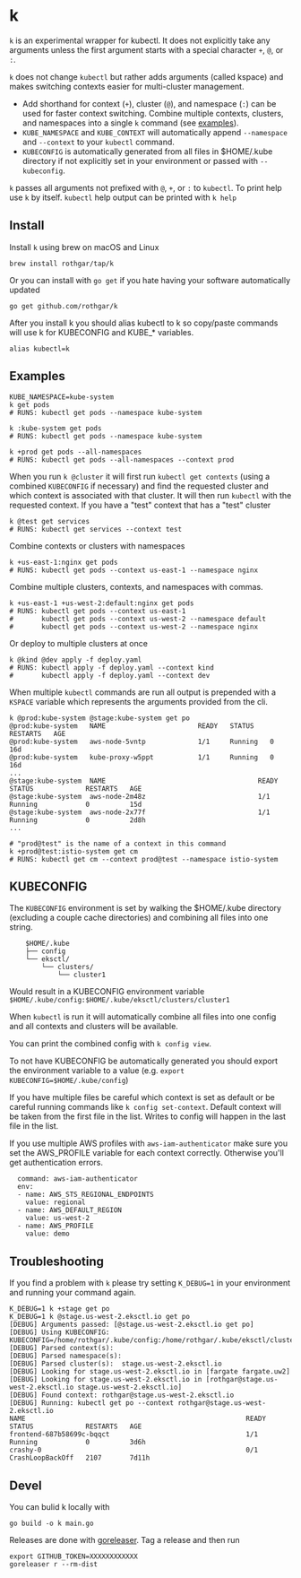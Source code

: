 # k

`k` is an experimental wrapper for kubectl.
It does not explicitly take any arguments unless the first argument starts with a special character `+`, `@`, or `:`.

`k` does not change `kubectl` but rather adds arguments (called kspace) and makes switching contexts easier for multi-cluster management.
- Add shorthand for context (`+`), cluster (`@`), and namespace (`:`) can be used for faster context switching. Combine multiple contexts, clusters, and namespaces into a single `k` command (see [examples](#examples)).
- `KUBE_NAMESPACE` and `KUBE_CONTEXT` will automatically append `--namespace` and `--context` to your `kubectl` command.
- `KUBECONFIG` is automatically generated from all files in $HOME/.kube directory if not explicitly set in your environment or passed with `--kubeconfig`.

`k` passes all arguments not prefixed with `@`, `+`, or `:` to `kubectl`.
To print help use `k` by itself.
`kubectl` help output can be printed with `k help`

## Install

Install `k` using brew on macOS and Linux

```
brew install rothgar/tap/k
```

Or you can install with `go get` if you hate having your software automatically updated

```
go get github.com/rothgar/k
```

After you install k you should alias kubectl to k so copy/paste commands will use k for KUBECONFIG and KUBE_* variables.

```
alias kubectl=k
```

## Examples

```
KUBE_NAMESPACE=kube-system
k get pods
# RUNS: kubectl get pods --namespace kube-system

k :kube-system get pods
# RUNS: kubectl get pods --namespace kube-system

k +prod get pods --all-namespaces
# RUNS: kubectl get pods --all-namespaces --context prod
```

When you run `k @cluster` it will first run `kubectl get contexts` (using a combined `KUBECONFIG` if necessary) and find the requested cluster and which context is associated with that cluster.
It will then run `kubectl` with the requested context.
If you have a "test" context that has a "test" cluster
```
k @test get services
# RUNS: kubectl get services --context test
```

Combine contexts or clusters with namespaces
```
k +us-east-1:nginx get pods
# RUNS: kubectl get pods --context us-east-1 --namespace nginx
```

Combine multiple clusters, contexts, and namespaces with commas.
```
k +us-east-1 +us-west-2:default:nginx get pods
# RUNS: kubectl get pods --context us-east-1
#       kubectl get pods --context us-west-2 --namespace default
#       kubectl get pods --context us-west-2 --namespace nginx
```

Or deploy to multiple clusters at once
```
k @kind @dev apply -f deploy.yaml
# RUNS: kubectl apply -f deploy.yaml --context kind
#       kubectl apply -f deploy.yaml --context dev
```

When multiple `kubectl` commands are run all output is prepended with a `KSPACE` variable which represents the arguments provided from the cli.
```
k @prod:kube-system @stage:kube-system get po
@prod:kube-system   NAME                       READY   STATUS    RESTARTS   AGE
@prod:kube-system   aws-node-5vntp             1/1     Running   0          16d
@prod:kube-system   kube-proxy-w5ppt           1/1     Running   0          16d
...
@stage:kube-system  NAME                                      READY   STATUS             RESTARTS   AGE
@stage:kube-system  aws-node-2m48z                            1/1     Running            0          15d
@stage:kube-system  aws-node-2x77f                            1/1     Running            0          2d8h
...
```

```
# "prod@test" is the name of a context in this command
k +prod@test:istio-system get cm
# RUNS: kubectl get cm --context prod@test --namespace istio-system
```

## KUBECONFIG

The `KUBECONFIG` environment is set by walking the $HOME/.kube directory (excluding a couple cache directories) and combining all files into one string.

```
	$HOME/.kube
	├── config
	└── eksctl/
	    └── clusters/
	        └── cluster1
```
Would result in a KUBECONFIG environment variable
`$HOME/.kube/config:$HOME/.kube/eksctl/clusters/cluster1`

When `kubectl` is run it will automatically combine all files into one config and all contexts and clusters will be available.

You can print the combined config with `k config view`.

To not have KUBECONFIG be automatically generated you should export the environment variable to a value (e.g. `export KUBECONFIG=$HOME/.kube/config`)

If you have multiple files be careful which context is set as default or be careful running commands like `k config set-context`.
Default context will be taken from the first file in the list.
Writes to config will happen in the last file in the list.

If you use multiple AWS profiles with `aws-iam-authenticator` make sure you set the AWS_PROFILE variable for each context correctly.
Otherwise you'll get authentication errors.
```
  command: aws-iam-authenticator
  env:
  - name: AWS_STS_REGIONAL_ENDPOINTS
    value: regional
  - name: AWS_DEFAULT_REGION
    value: us-west-2
  - name: AWS_PROFILE
    value: demo
```

## Troubleshooting

If you find a problem with `k` please try setting `K_DEBUG=1` in your environment and running your command again.

```
K_DEBUG=1 k +stage get po
K_DEBUG=1 k @stage.us-west-2.eksctl.io get po
[DEBUG] Arguments passed: [@stage.us-west-2.eksctl.io get po]
[DEBUG] Using KUBECONFIG: KUBECONFIG=/home/rothgar/.kube/config:/home/rothgar/.kube/eksctl/clusters/fargate:/home/rothgar/.kube/eksctl/clusters/stage
[DEBUG] Parsed context(s):
[DEBUG] Parsed namespace(s):
[DEBUG] Parsed cluster(s):  stage.us-west-2.eksctl.io
[DEBUG] Looking for stage.us-west-2.eksctl.io in [fargate fargate.uw2]
[DEBUG] Looking for stage.us-west-2.eksctl.io in [rothgar@stage.us-west-2.eksctl.io stage.us-west-2.eksctl.io]
[DEBUG] Found context: rothgar@stage.us-west-2.eksctl.io
[DEBUG] Running: kubectl get po --context rothgar@stage.us-west-2.eksctl.io
NAME                                                       READY   STATUS             RESTARTS   AGE
frontend-687b58699c-bqqct                                  1/1     Running            0          3d6h
crashy-0                                                   0/1     CrashLoopBackOff   2107       7d11h
```

## Devel

You can bulid k locally with

```
go build -o k main.go
```

Releases are done with [goreleaser](https://github.com/goreleaser/goreleaser).
Tag a release and then run

```
export GITHUB_TOKEN=XXXXXXXXXXXX
goreleaser r --rm-dist
```